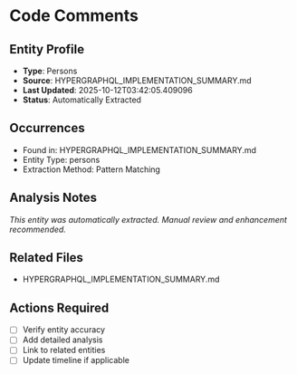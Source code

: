 # Code Comments

## Entity Profile
- **Type**: Persons
- **Source**: HYPERGRAPHQL_IMPLEMENTATION_SUMMARY.md
- **Last Updated**: 2025-10-12T03:42:05.409096
- **Status**: Automatically Extracted

## Occurrences
- Found in: HYPERGRAPHQL_IMPLEMENTATION_SUMMARY.md
- Entity Type: persons
- Extraction Method: Pattern Matching

## Analysis Notes
*This entity was automatically extracted. Manual review and enhancement recommended.*

## Related Files
- HYPERGRAPHQL_IMPLEMENTATION_SUMMARY.md

## Actions Required
- [ ] Verify entity accuracy
- [ ] Add detailed analysis
- [ ] Link to related entities
- [ ] Update timeline if applicable
